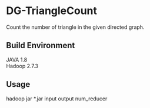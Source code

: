 # DG-TriangleCount
Count the number of triangle in the given directed graph.

## Build Environment
JAVA 1.8  
Hadoop 2.7.3  

## Usage
hadoop jar \*.jar input output num_reducer
